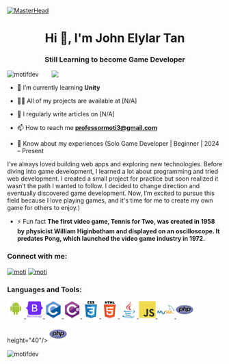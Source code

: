 [![MasterHead](https://i.pinimg.com/originals/5d/8e/f7/5d8ef70e2a029df74105d6757b4e9504.gif)]()
<h1 align="center">Hi 👋, I'm John Elylar Tan</h1>
<h3 align="center">Still Learning to become Game Developer</h3>

<img align="right" ald="coding" width="400" src="https://media4.giphy.com/media/v1.Y2lkPTc5MGI3NjExYnpkZ3ZqaDhobWd4MHZ3N2ZkOWNtdGQwbHRjNWZuaDUydmE1Mjg5NSZlcD12MV9pbnRlcm5hbF9naWZfYnlfaWQmY3Q9Zw/JqmupuTVZYaQX5s094/giphy.webp">
<p align="left"> <img src="https://komarev.com/ghpvc/?username=motifdev&label=Profile%20views&color=0e75b6&style=flat" alt="motifdev" /> </p>

- 🌱 I’m currently learning **Unity**

- 👨‍💻 All of my projects are available at [N/A]

- 📝 I regularly write articles on [N/A]

- 📫 How to reach me **professormoti3@gmail.com**

- 📄 Know about my experiences (Solo Game Developer | Beginner | 2024 – Present

I’ve always loved building web apps and exploring new technologies. Before diving into game development, I learned a lot about programming and tried web development. I created a small project for practice but soon realized it wasn’t the path I wanted to follow. I decided to change direction and eventually discovered game development. Now, I’m excited to pursue this field because I love playing games, and it's time for me to create my own game for others to enjoy.)

- ⚡ Fun fact **The first video game, Tennis for Two, was created in 1958 by physicist William Higinbotham and displayed on an oscilloscope. It predates Pong, which launched the video game industry in 1972.**

<h3 align="left">Connect with me:</h3>
<p align="left">
<a href="https://fb.com/moti" target="blank"><img align="center" src="https://raw.githubusercontent.com/rahuldkjain/github-profile-readme-generator/master/src/images/icons/Social/facebook.svg" alt="moti" height="30" width="40" /></a>
<a href="https://www.youtube.com/c/moti" target="blank"><img align="center" src="https://raw.githubusercontent.com/rahuldkjain/github-profile-readme-generator/master/src/images/icons/Social/youtube.svg" alt="moti" height="30" width="40" /></a>
</p>

<h3 align="left">Languages and Tools:</h3>
<p align="left"> <a href="https://developer.android.com" target="_blank" rel="noreferrer"> <img src="https://raw.githubusercontent.com/devicons/devicon/master/icons/android/android-original-wordmark.svg" alt="android" width="40" height="40"/> </a> <a href="https://getbootstrap.com" target="_blank" rel="noreferrer"> <img src="https://raw.githubusercontent.com/devicons/devicon/master/icons/bootstrap/bootstrap-plain-wordmark.svg" alt="bootstrap" width="40" height="40"/> </a> <a href="https://www.cprogramming.com/" target="_blank" rel="noreferrer"> <img src="https://raw.githubusercontent.com/devicons/devicon/master/icons/c/c-original.svg" alt="c" width="40" height="40"/> </a> <a href="https://www.w3schools.com/cs/" target="_blank" rel="noreferrer"> <img src="https://raw.githubusercontent.com/devicons/devicon/master/icons/csharp/csharp-original.svg" alt="csharp" width="40" height="40"/> </a> <a href="https://www.w3schools.com/css/" target="_blank" rel="noreferrer"> <img src="https://raw.githubusercontent.com/devicons/devicon/master/icons/css3/css3-original-wordmark.svg" alt="css3" width="40" height="40"/> </a> <a href="https://www.w3.org/html/" target="_blank" rel="noreferrer"> <img src="https://raw.githubusercontent.com/devicons/devicon/master/icons/html5/html5-original-wordmark.svg" alt="html5" width="40" height="40"/> </a> <a href="https://www.java.com" target="_blank" rel="noreferrer"> <img src="https://raw.githubusercontent.com/devicons/devicon/master/icons/java/java-original.svg" alt="java" width="40" height="40"/> </a> <a href="https://developer.mozilla.org/en-US/docs/Web/JavaScript" target="_blank" rel="noreferrer"> <img src="https://raw.githubusercontent.com/devicons/devicon/master/icons/javascript/javascript-original.svg" alt="javascript" width="40" height="40"/> </a> <a href="https://www.mysql.com/" target="_blank" rel="noreferrer"> <img src="https://raw.githubusercontent.com/devicons/devicon/master/icons/mysql/mysql-original-wordmark.svg" alt="mysql" width="40" height="40"/> </a> <a href="https://www.php.net" target="_blank" rel="noreferrer"> <img src="https://raw.githubusercontent.com/devicons/devicon/master/icons/php/php-original.svg" alt="php" width="40" height="40"/> </a></p>
height="40"/> </a> <a href="https://www.php.net" target="_blank" rel="noreferrer"> <img src="https://raw.githubusercontent.com/devicons/devicon/master/icons/php/php-original.svg" alt="php" width="40" height="40"/> </a></p>

<p><img align="center" src="https://github-readme-streak-stats.herokuapp.com/?user=motifdev&" alt="motifdev" /></p>
